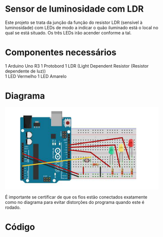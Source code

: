 # Sensor de luminosidade com LDR
Este projeto se trata da junção da função do resistor LDR (sensível à luminosidade) com LEDs de modo a indicar o quão iluminado está o local no qual se está situado. Os três LEDs irão acender conforme a tal.

# Componentes necessários
1 Arduino Uno R3 
1 Protobord 
1 LDR (Light Dependent Resistor (Resistor dependente de luz))  
1 LED Vermelho 
1 LED Amarelo

# Diagrama
![](Screenshot_132.png)


É importante se certificar de que os fios estão conectados exatamente como no diagrama para evitar distorções do programa quando este é rodado.
# Código



